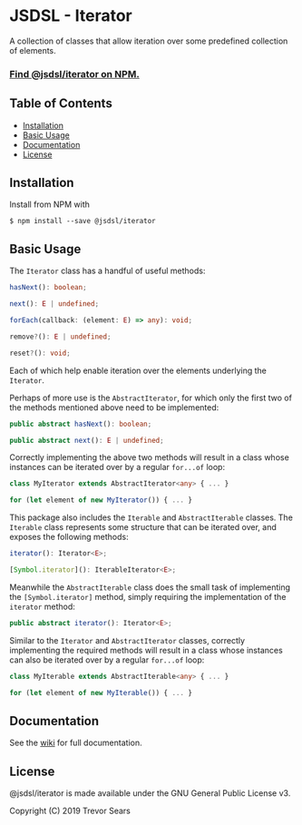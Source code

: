 # JSDSL - Iterator
A collection of classes that allow iteration over some predefined collection of elements.

### [Find @jsdsl/iterator on NPM.](https://www.npmjs.com/package/@jsdsl/iterator)


## Table of Contents

 - [Installation](#installation)
 - [Basic Usage](#basic-usage)
 - [Documentation](#documentation)
 - [License](#license)

## Installation
Install from NPM with
```
$ npm install --save @jsdsl/iterator
```

## Basic Usage

The `Iterator` class has a handful of useful methods:

```typescript
hasNext(): boolean;

next(): E | undefined;

forEach(callback: (element: E) => any): void;

remove?(): E | undefined;

reset?(): void;
```

Each of which help enable iteration over the elements underlying the `Iterator`.

Perhaps of more use is the `AbstractIterator`, for which only the first two of the methods mentioned above need to be implemented:

```typescript
public abstract hasNext(): boolean;

public abstract next(): E | undefined;
```

Correctly implementing the above two methods will result in a class whose instances can be iterated over by a regular `for...of` loop:

```typescript
class MyIterator extends AbstractIterator<any> { ... }

for (let element of new MyIterator()) { ... }
```

This package also includes the `Iterable` and `AbstractIterable` classes. The `Iterable` class represents some structure that can be iterated over, and exposes the following methods:

```typescript
iterator(): Iterator<E>;

[Symbol.iterator](): IterableIterator<E>;
``` 

Meanwhile the `AbstractIterable` class does the small task of implementing the `[Symbol.iterator]` method, simply requiring the implementation of the `iterator` method:

```typescript
public abstract iterator(): Iterator<E>;
```

Similar to the `Iterator` and `AbstractIterator` classes, correctly implementing the required methods will result in a class whose instances can also be iterated over by a regular `for...of` loop:

```typescript
class MyIterable extends AbstractIterable<any> { ... }

for (let element of new MyIterable()) { ... }
```

## Documentation

See the [wiki](https://github.com/jsdsl/iterator/wiki) for full documentation.

## License
@jsdsl/iterator is made available under the GNU General Public License v3.

Copyright (C) 2019 Trevor Sears

